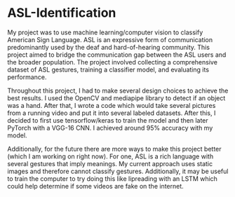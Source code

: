 # ASL-Identification
My project was to use machine learning/computer vision to classify American Sign Language. ASL is an expressive form of communication predominantly used by the deaf and hard-of-hearing community. This project aimed to bridge the communication gap between the ASL users and the broader population. The project involved collecting a comprehensive dataset of ASL gestures, training a classifier model, and evaluating its performance.

Throughout this project, I had to make several design choices to achieve the best results. I used the OpenCV and mediapipe library to detect if an object was a hand. After that, I wrote a code which would take several pictures from a running video and put it into several labeled datasets. After this, I decided to first use tensorflow/keras to train the model and then later PyTorch with a VGG-16 CNN. I achieved around 95% accuracy with my model.

Additionally, for the future there are more ways to make this project better (which I am working on right now). For one, ASL is a rich language with several gestures that imply meanings. My current approach uses static images and therefore cannot classify gestures. Additionally, it may be useful to train the computer to try doing this like lipreading with an LSTM which could help determine if some videos are fake on the internet.

